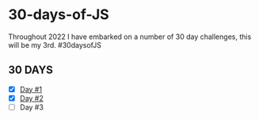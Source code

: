 # 30-days-of-JS

Throughout 2022 I have embarked on a number of 30 day challenges, this will be my 3rd. #30daysofJS

## 30 DAYS

- [x] [Day #1](https://github.com/Pakesy/30-days-of-JS/tree/main/day-1)
- [x] [Day #2](https://github.com/Pakesy/30-days-of-JS/tree/main/day-2)
- [ ] Day #3
